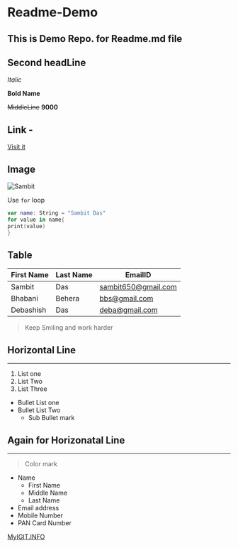 # Readme-Demo
## This is Demo Repo. for Readme.md file 

## Second headLine

_Italic_

**Bold Name**

~~MiddleLine~~ **9000**

## Link -
 [Visit it](https://google.com "For Deatils")

## Image
![Sambit](https://firebasestorage.googleapis.com/v0/b/videostreaming-33685.appspot.com/o/sam.jpeg?alt=media&token=5b09450c-1cbc-47f3-8520-22abcb17f72a "My Image")

Use `for` loop

```Swift
var name: String = "Sambit Das"
for value in name{
print(value)
}
```
## Table

|First Name |Last Name |EmailID |
|--- |--- |---- |
|Sambit |Das |sambit650@gmail.com |
|Bhabani |Behera |bbs@gmail.com |
|Debashish |Das |deba@gmail.com |

> Keep Smiling and work harder

## Horizontal Line
---

1. List one
2. List Two
3. List Three


- Bullet List one 
- Bullet List Two
   - Sub Bullet mark
   
## Again for Horizonatal Line

***

>Color mark

* Name
  * First Name
  * Middle Name
  * Last Name
* Email address
* Mobile Number
* PAN Card Number

[MyIGIT.INFO](https://myigit.info "this is mysite") 

